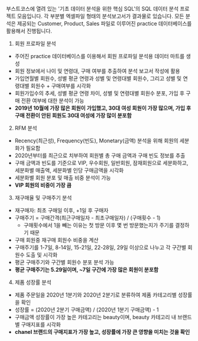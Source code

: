 부스트코스에 열려 있는 '기초 데이터 분석을 위한 핵심 SQL'의 SQL 데이터 분석 프로젝트 모음입니다.
각 부분별 엑셀파일 형태의 분석보고서가 결과물로 있습니다.
모든 분석은 제공되는 Customer, Product, Sales 파일로 이루어진 practice 데이터베이스를 활용해서 진행됩니다.

1. 회원 프로파일 분석
- 주어진 practice 데이터베이스를 이용해서 회원 프로파일 분석용 데이터 마트를 생성
- 회원 정보에서 나이 및 연령대, 구매 여부를 추출하여 분석 보고서 작성에 활용
- 가입연월별 회원수, 성별 평균 연령과 성별 및 연령대별 회원수, 그리고 성별 및 연령대별 회원수 + 구매여부를 시각화
- 회원가입수의 추세, 성별 평균 연령 차이, 성별 및 연령대별 회원수 분포, 가입 후 구매 전환 여부에 대한 분석이 가능
- **2019년 10월에 가장 많은 회원이 가입했고, 30대 여성 회원이 가장 많으며, 가입 후 구매 전환이 안된 회원도 30대 여성에 가장 많이 분포함**

2. RFM 분석
- Recency(최근성), Frequency(빈도), Monetary(금액) 분석을 위해 회원의 세분화가 필요함
- 2020년부터를 최근으로 치부하여 회원별 총 구매 금액과 구매 빈도 정보를 추출
- 구매 금액과 빈도를 기준으로 VIP, 우수회원, 일반회원, 잠재회원으로 세분화하고, 세분화별 매출액, 세분화별 인당 구매금액을 시각화
- 세분화별 회원 분포 및 매출 비중 분석이 가능
- **VIP 회원의 비중이 가장 큼**

3. 재구매율 및 구매주기 분석
- 재구매자: 최초 구매일 이후, +1일 후 구매자
- 구매주기 = 구매간격(최근구매일자 - 최초구매일자) / (구매횟수 - 1)
  - 구매횟수에서 1을 빼는 이유는 첫 방문 이후 몇 번 방문했는지가 주기를 결정하기 때문
- 구매 회원중 재구매 회원수 비중을 계산
- 구매주기를 1-7일, 8-14일, 15-21일, 22-28일, 29일 이상으로 나누고 각 구간별 회원수 도출 및 시각화
- 평균 구매주기와 구간별 회원수 분포 분석 가능
- **평균 구매주기는 5.29일이며, ~7일 구간에 가장 많은 회원이 분포함**

4. 제품 성장률 분석
- 제품 주문일을 2020년 1분기와 2020년 2분기로 분류하여 제품 카테고리별 성장률을 확인
- 성장률 = (2020년 2분기 구매금액) / (2020년 1분기 구매금액) - 1
- 구매금액 성장률이 가장 높은 카테고리는 beauty이며, beauty 카테고리 내 브랜드별 구매지표를 시각화
- **chanel 브랜드의 구매지표가 가장 높고, 성장률에 가장 큰 영향을 미치는 것을 확인**

